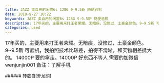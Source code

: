 ```yaml
---
title: JAZZ 卖自用的闲置6s 128G 9-9.5新 随便验机
date: 2018-9-27 10:22
keywords: JAZZ 卖自用的闲置6s 128G 9-9.5新 随便验机
description: 17年买的，主要用来打王者荣耀。无暗疾，没修过，土豪金颜色。9~9.5新 可验机，我拍照技术比较差，拍得不清晰，和实物相差挺大的。 14000P 要的拿走。14000P 好东西不等人 需要的加微信wenjunjin001 备注：了解手机
categories: used
---
```

<td class="t_f" id="postmessage_1887492">

<font style="font-size:16px">17年买的，主要用来打王者荣耀。无暗疾，没修过，土豪金颜色。9~9.5新 可验机，我拍照技术比较差，拍得不清晰，和实物相差挺大的。 14000P 要的拿走。14000P 好东西不等人 需要的加微信wenjunjin001 备注：了解手机</font><br/>
</td>
###### 转载自[菲龙网]